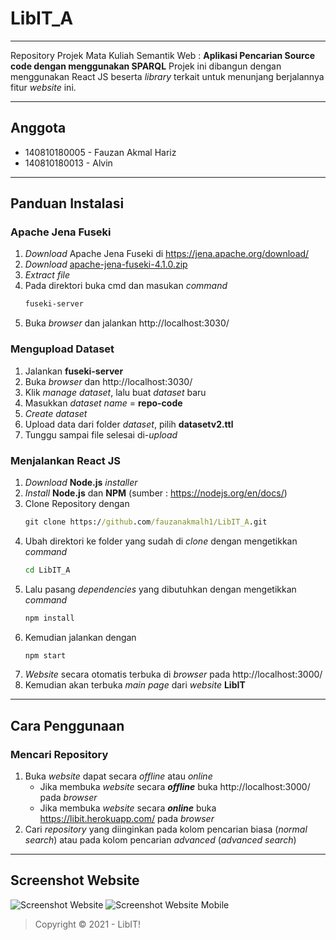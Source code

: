 # LibIT_A
---

Repository Projek Mata Kuliah Semantik Web : **Aplikasi Pencarian Source code dengan menggunakan SPARQL**
Projek ini dibangun dengan menggunakan React JS beserta *library* terkait untuk menunjang berjalannya fitur *website* ini.

---
## Anggota
- 140810180005 - Fauzan Akmal Hariz
- 140810180013 - Alvin
---
## Panduan Instalasi
### Apache Jena Fuseki
1. *Download* Apache Jena Fuseki di https://jena.apache.org/download/
2. *Download* [apache-jena-fuseki-4.1.0.zip](https://downloads.apache.org/jena/binaries/apache-jena-fuseki-4.1.0.zip)
3. *Extract file*
4. Pada direktori buka cmd dan masukan *command*
    ```cmd
    fuseki-server
    ```
5. Buka *browser* dan jalankan http://localhost:3030/

### Mengupload Dataset
1. Jalankan **fuseki-server**
2. Buka *browser* dan http://localhost:3030/
3. Klik *manage dataset*, lalu buat *dataset* baru
4. Masukkan *dataset name* = **repo-code**
5. *Create dataset*
6. Upload data dari folder *dataset*, pilih **datasetv2.ttl**
7. Tunggu sampai file selesai di-*upload*

### Menjalankan React JS
1. *Download* **Node.js** *installer*
2. *Install* **Node.js** dan **NPM** (sumber : https://nodejs.org/en/docs/)
3. Clone Repository dengan
    ```cmd
    git clone https://github.com/fauzanakmalh1/LibIT_A.git
    ```
4. Ubah direktori ke folder yang sudah di *clone* dengan mengetikkan *command*
    ```cmd
    cd LibIT_A
    ```
5. Lalu pasang *dependencies* yang dibutuhkan dengan mengetikkan *command*
    ```cmd
    npm install
    ```
6. Kemudian jalankan dengan 
    ```cmd
    npm start
    ```
6. *Website* secara otomatis terbuka di *browser* pada http://localhost:3000/
7. Kemudian akan terbuka *main page* dari *website* **LibIT**
---
## Cara Penggunaan
### Mencari Repository
1. Buka *website* dapat secara *offline* atau *online*
    - Jika membuka *website* secara ***offline*** buka http://localhost:3000/ pada *browser*
    - Jika membuka *website* secara ***online*** buka https://libit.herokuapp.com/ pada *browser*
2. Cari *repository* yang diinginkan pada kolom pencarian biasa (*normal search*) atau pada kolom pencarian *advanced* (*advanced search*)
---
## Screenshot Website
<img src="https://github.com/fauzanakmalh1/LibIT_A/blob/master/public/images/screenshot-web.png" alt="Screenshot Website">
<img src="https://github.com/fauzanakmalh1/LibIT_A/blob/master/public/images/screenshot-mobile.png" alt="Screenshot Website Mobile">

 >Copyright &copy; 2021 - LibIT!